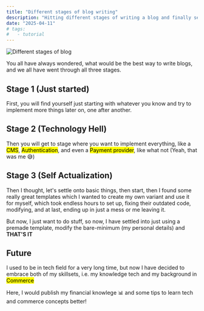 ```yaml
---
title: "Different stages of blog writing"
description: "Hitting different stages of writing a blog and finally settling down."
date: "2025-04-11"
# tags:
#   - tutorial
---
```


![Different stages of blog](/meme/midwit-memes.jpg)

You all have always wondered, what would be the best way to write blogs, and we all have went through all three stages.

## Stage 1 (Just started)

First, you will find yourself just starting with whatever you know and try to implement more things later on, one after another.

## Stage 2 (Technology Hell)

Then you will get to stage where you want to implement everything, like a <mark>CMS</mark>, <mark>Authentication</mark>, and even a <mark>Payment provider</mark>, like what not (Yeah, that was me 😅)

## Stage 3 (Self Actualization)

Then I thought, let's settle onto basic things, then start, then I found some really great templates which I wanted to create my own variant and use it for myself, which took endless hours to set up, fixing their outdated code, modifying, and at last, ending up in just a mess or me leaving it.

But now, I just want to do stuff, so now, I have settled into just using a premade template, modify the bare-minimum (my personal details) and **THAT'S IT**

## Future

I used to be in tech field for a very long time, but now I have decided to embrace both of my skillsets, i.e. my knowledge tech and my background in <mark>Commerce</mark>

Here, I would publish my financial knowlege 📊 and some tips to learn tech and commerce concepts better!
